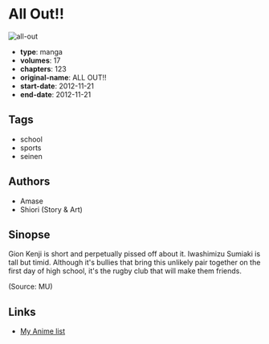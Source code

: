 # All Out!!

![all-out](https://cdn.myanimelist.net/images/manga/1/124809.jpg)

-   **type**: manga
-   **volumes**: 17
-   **chapters**: 123
-   **original-name**: ALL OUT!!
-   **start-date**: 2012-11-21
-   **end-date**: 2012-11-21

## Tags

-   school
-   sports
-   seinen

## Authors

-   Amase
-   Shiori (Story & Art)

## Sinopse

Gion Kenji is short and perpetually pissed off about it. Iwashimizu Sumiaki is tall but timid. Although it's bullies that bring this unlikely pair together on the first day of high school, it's the rugby club that will make them friends.

(Source: MU)

## Links

-   [My Anime list](https://myanimelist.net/manga/70739/All_Out)
